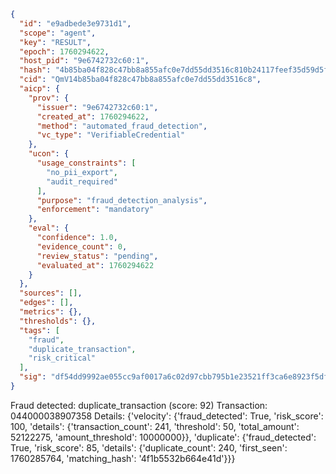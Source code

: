 ```json
{
  "id": "e9adbede3e9731d1",
  "scope": "agent",
  "key": "RESULT",
  "epoch": 1760294622,
  "host_pid": "9e6742732c60:1",
  "hash": "4b85ba04f828c47bb8a855afc0e7dd55dd3516c810b24117feef35d59d5f6569",
  "cid": "QmV14b85ba04f828c47bb8a855afc0e7dd55dd3516c8",
  "aicp": {
    "prov": {
      "issuer": "9e6742732c60:1",
      "created_at": 1760294622,
      "method": "automated_fraud_detection",
      "vc_type": "VerifiableCredential"
    },
    "ucon": {
      "usage_constraints": [
        "no_pii_export",
        "audit_required"
      ],
      "purpose": "fraud_detection_analysis",
      "enforcement": "mandatory"
    },
    "eval": {
      "confidence": 1.0,
      "evidence_count": 0,
      "review_status": "pending",
      "evaluated_at": 1760294622
    }
  },
  "sources": [],
  "edges": [],
  "metrics": {},
  "thresholds": {},
  "tags": [
    "fraud",
    "duplicate_transaction",
    "risk_critical"
  ],
  "sig": "df54dd9992ae055cc9af0017a6c02d97cbb795b1e23521ff3ca6e8923f5dfc90"
}
```

Fraud detected: duplicate_transaction (score: 92)
Transaction: 044000038907358
Details: {'velocity': {'fraud_detected': True, 'risk_score': 100, 'details': {'transaction_count': 241, 'threshold': 50, 'total_amount': 52122275, 'amount_threshold': 10000000}}, 'duplicate': {'fraud_detected': True, 'risk_score': 85, 'details': {'duplicate_count': 240, 'first_seen': 1760285764, 'matching_hash': '4f1b5532b664e41d'}}}